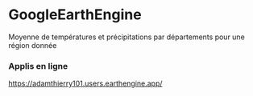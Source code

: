 # GoogleEarthEngine
Moyenne de températures et précipitations par départements pour une région donnée

### Applis en ligne
https://adamthierry101.users.earthengine.app/ 
